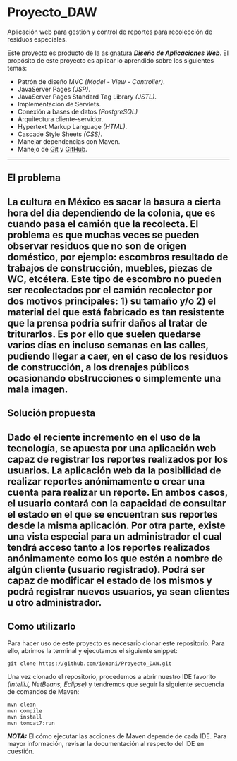 # Proyecto_DAW

Aplicación web para gestión y control de reportes para recolección de residuos especiales.

Este proyecto es producto de la asignatura ***Diseño de Aplicaciones Web***. El propósito
de este proyecto es aplicar lo aprendido sobre los siguientes temas:

- Patrón de diseño MVC *(Model - View - Controller)*.
- JavaServer Pages *(JSP)*.
- JavaServer Pages Standard Tag Library *(JSTL)*.
- Implementación de Servlets.
- Conexión a bases de datos *(PostgreSQL)*
- Arquitectura cliente-servidor.
- Hypertext Markup Language *(HTML)*.
- Cascade Style Sheets *(CSS)*.
- Manejar dependencias con Maven.
- Manejo de [Git](https://git-scm.com/) y [GitHub](https://github.com/).
---
## El problema 
La cultura en México es sacar la basura a cierta hora del día dependiendo de la colonia, 
que es cuando pasa el camión que la recolecta. El problema es que muchas veces se pueden
observar residuos que no son de origen doméstico, por ejemplo: escombros resultado de 
trabajos de construcción, muebles, piezas de WC, etcétera. Este tipo de escombro no pueden
ser recolectados por el camión recolector por dos motivos principales: **1) su tamaño** y/o **2)
el material** del que está fabricado es tan resistente que la prensa podría sufrir daños al
tratar de triturarlos. Es por ello que suelen quedarse varios días en incluso semanas en las
calles, pudiendo llegar a caer, en el caso de los residuos de construcción, a los drenajes
públicos ocasionando obstrucciones o simplemente una mala imagen.
---
## Solución propuesta
Dado el reciente incremento en el uso de la tecnología, se apuesta por una aplicación web
capaz de registrar los reportes realizados por los usuarios. La aplicación web da la
posibilidad de realizar reportes anónimamente o crear una cuenta para realizar un reporte.
En ambos casos, el usuario contará con la capacidad de consultar el estado en el que se
encuentran sus reportes desde la misma aplicación. Por otra parte, existe una vista especial
para un administrador el cual tendrá acceso tanto a los reportes realizados anónimamente como
los que estén a nombre de algún cliente (usuario registrado). Podrá ser capaz de modificar el
estado de los mismos y podrá registrar nuevos usuarios, ya sean clientes u otro administrador.
---
## Como utilizarlo
Para hacer uso de este proyecto es necesario clonar este repositorio. Para ello, abrimos la terminal
y ejecutamos el siguiente snippet:
`````shell
git clone https://github.com/iononi/Proyecto_DAW.git
`````

Una vez clonado el repositorio, procedemos a abrir nuestro IDE favorito *(IntelliJ, NetBeans,
Eclipse)* y tendremos que seguir la siguiente secuencia de comandos de Maven:
````shell
mvn clean
mvn compile
mvn install
mvn tomcat7:run
````

***NOTA:*** El cómo ejecutar las acciones de Maven depende de cada IDE. Para mayor información, revisar
la documentación al respecto del IDE en cuestión.